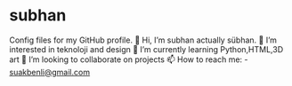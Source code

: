 # subhan
Config files for my GitHub profile.
👋 Hi, I’m subhan actually sübhan.
👀 I’m interested in teknoloji and design
🌱 I’m currently learning Python,HTML,3D art
💞️ I’m looking to collaborate on projects 
📫 How to reach me: - suakbenli@gmail.com
